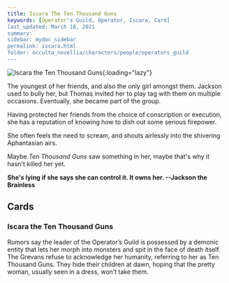 ```yaml
---
title: Iscara The Ten Thousand Guns
keywords: [Operator's Guild, Operator, Iscara, Card]
last_updated: March 18, 2021
summary: 
sidebar: mydoc_sidebar
permalink: iscara.html
folder: occulta_novellia/characters/people/operators_guild
---
```


![Iscara the Ten Thousand Guns](/images/illustrations/iscara_the_ten_thousand_guns_1080.png){:loading="lazy"}

The youngest of her friends, and also the only girl amongst them. Jackson used to bully her, but Thomas invited her to play tag with them on multiple occasions. Eventually, she became part of the group.

Having protected her friends from the choice of conscription or execution, she has a reputation of knowing how to dish out some serious firepower.

She often feels the need to scream, and shouts airlessly into the shivering Aphantasian airs.

Maybe *Ten Thousand Guns* saw something in her, maybe that's why it hasn't killed her yet.

**She's lying if she says she can control it. It owns her. --Jackson the Brainless**

## Cards

### Iscara the Ten Thousand Guns

Rumors say the leader of the Operator’s Guild is possessed by a demonic entity that lets her morph into monsters and spit in the face of death itself. The Grevans refuse to acknowledge her humanity, referring to her as Ten Thousand Guns. They hide their children at dawn, hoping that the pretty woman, usually seen in a dress, won’t take them.
